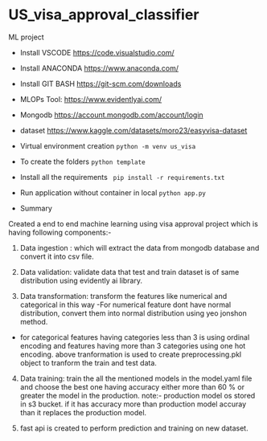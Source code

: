 # US_visa_approval_classifier
ML project

- Install VSCODE https://code.visualstudio.com/

- Install ANACONDA https://www.anaconda.com/

- Install GIT BASH https://git-scm.com/downloads

- MLOPs Tool: https://www.evidentlyai.com/

- Mongodb https://account.mongodb.com/account/login

- dataset https://www.kaggle.com/datasets/moro23/easyvisa-dataset

- Virtual environment creation
   ```python -m venv us_visa```

- To create the folders
   ```python template```

- Install all the requirements
   ``` pip install -r requirements.txt```

- Run application without container in local
   ```python app.py```


- Summary

Created a end to end machine learning using visa approval project which is having following components:-

1. Data ingestion : which will extract the data from mongodb database and convert it into csv file.

2. Data validation: validate data that test and train dataset is of same distribution using evidently ai library.

3. Data transformation: transform the features like numerical and categorical in this way
-For numerical feature dont have normal distribution, convert them into normal distribution using yeo jonshon method.
- for categorical features having categories less than 3 is using ordinal encoding and features having more than 3 categories using one hot encoding.
above tranformation is used to create preprocessing.pkl object to tranform the train and test data.

4. Data training: train the all the mentioned models in the model.yaml file and choose the best one having accuracy either more than 60 % or greater the model in the production.
note:- production model os stored in s3 bucket.
if it has accuracy more than production model accuray than it replaces the production model.

5. fast api is created to perform prediction and training on new dataset.





